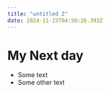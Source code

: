 ```yaml
---
title: "untitled 2"
date: 2024-11-15T04:50:26.393Z
---
```


# My Next day
- Some text
- Some other text



